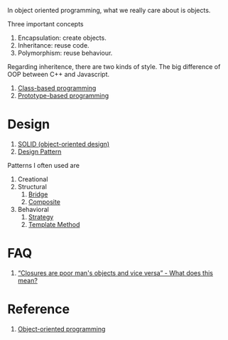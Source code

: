 
In object oriented programming, what we really care about is objects.

Three important concepts
1. Encapsulation: create objects.
2. Inheritance: reuse code.
3. Polymorphism: reuse behaviour.

Regarding inheritence, there are two kinds of style. The big difference of OOP between C++ and Javascript.
1. [Class-based programming](https://en.wikipedia.org/wiki/Class-based_programming)
2. [Prototype-based programming](https://en.wikipedia.org/wiki/Prototype-based_programming)

# Design
1. [SOLID (object-oriented design)](https://en.wikipedia.org/wiki/SOLID_(object-oriented_design))
2. [Design Pattern](https://en.wikipedia.org/wiki/Design_pattern)

Patterns I often used are
1. Creational
2. Structural
   1. [Bridge](https://en.wikipedia.org/wiki/Bridge_pattern)
   2. [Composite](https://en.wikipedia.org/wiki/Composite_pattern)
3. Behavioral
   1. [Strategy](https://en.wikipedia.org/wiki/Strategy_pattern)
   2. [Template Method](https://en.wikipedia.org/wiki/Template_method_pattern)

# FAQ
1. [“Closures are poor man's objects and vice versa” - What does this mean?](http://stackoverflow.com/questions/2497801/closures-are-poor-mans-objects-and-vice-versa-what-does-this-mean)

# Reference
1. [Object-oriented programming](https://en.wikipedia.org/wiki/Object-oriented_programming)
